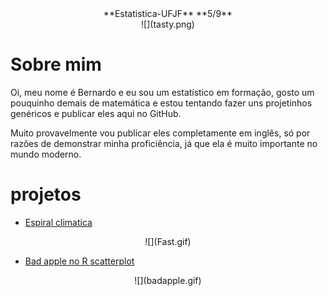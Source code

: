 <center>
**Estatistica-UFJF** **5/9**
</center>
<center>
![](tasty.png)
</center>

# Sobre mim

Oi, meu nome é Bernardo e eu sou um estatístico em formação, gosto um
pouquinho demais de matemática e estou tentando fazer uns projetinhos
genéricos e publicar eles aqui no GitHub.

Muito provavelmente vou publicar eles completamente em inglês, só por
razões de demonstrar minha proficiência, já que ela é muito importante
no mundo moderno.

# projetos

- [Espiral
  climatica](https://github.com/Bernardo-727/Climate-spiral-in-base-R)

<center>
![](Fast.gif)
</center>

- [Bad apple no R
  scatterplot](https://github.com/Bernardo-727/Bad-apple-in-R-scatterplot)

<center>
![](badapple.gif)
</center>
